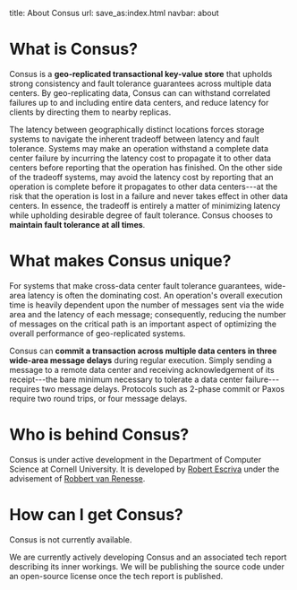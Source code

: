 title:  About Consus
url:
save_as:index.html
navbar: about

What is Consus?
===============

Consus is a **geo-replicated transactional key-value store** that upholds strong
consistency and fault tolerance guarantees across multiple data centers.  By
geo-replicating data, Consus can can withstand correlated failures up to and
including entire data centers, and reduce latency for clients by directing them
to nearby replicas.

The latency between geographically distinct locations forces storage systems to
navigate the inherent tradeoff between latency and fault tolerance.  Systems may
make an operation withstand a complete data center failure by incurring the
latency cost to propagate it to other data centers before reporting that the
operation has finished.  On the other side of the tradeoff systems, may avoid
the latency cost by reporting that an operation is complete before it propagates
to other data centers---at the risk that the operation is lost in a failure and
never takes effect in other data centers.  In essence, the tradeoff is entirely
a matter of minimizing latency while upholding desirable degree of fault
tolerance.  Consus chooses to **maintain fault tolerance at all times**.

What makes Consus unique?
=========================

For systems that make cross-data center fault tolerance guarantees, wide-area
latency is often the dominating cost.  An operation's overall execution time is
heavily dependent upon the number of messages sent via the wide area and the
latency of each message;  consequently, reducing the number of messages on the
critical path is an important aspect of optimizing the overall performance of
geo-replicated systems.

Consus can **commit a transaction across multiple data centers in three
wide-area message delays** during regular execution.  Simply sending a message
to a remote data center and receiving acknowledgement of its receipt---the bare
minimum necessary to tolerate a data center failure---requires two message
delays.  Protocols such as 2-phase commit or Paxos require two round trips, or
four message delays.

Who is behind Consus?
=====================

Consus is under active development in the Department of Computer Science at
Cornell University.  It is developed by [Robert Escriva](http://rescrv.net)
under the advisement of [Robbert van Renesse](https://www.cs.cornell.edu/home/rvr/).

How can I get Consus?
=====================

Consus is not currently available.

We are currently actively developing Consus and an associated tech report
describing its inner workings.  We will be publishing the source code under an
open-source license once the tech report is published.
